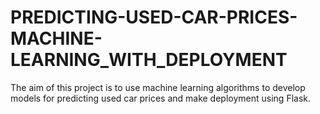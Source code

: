 # PREDICTING-USED-CAR-PRICES-MACHINE-LEARNING_WITH_DEPLOYMENT
The aim of this project is to use machine learning algorithms to develop models for predicting used car prices and make deployment using Flask.
